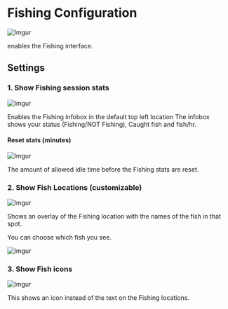 # Fishing Configuration
![Imgur](https://i.imgur.com/GEzrTRT.png)

enables the Fishing interface. 

## Settings

### 1. Show Fishing session stats

![Imgur](https://i.imgur.com/lrS4q9v.png)

Enables the Fishing infobox in the default top left location
The infobox shows your status (Fishing/NOT Fishing), Caught fish and fish/hr.

#### Reset stats (minutes)

![Imgur](https://i.imgur.com/Wj1p4zo.png)

The amount of allowed idle time before the Fishing stats are reset.

### 2. Show Fish Locations (customizable)

![Imgur](https://i.imgur.com/rh65jt7.png)

Shows an overlay of the Fishing location with the names of the fish in that spot.

You can choose which fish you see.

![Imgur](https://i.imgur.com/qWhB2cT.png)

### 3. Show Fish icons

![Imgur](https://i.imgur.com/4uEn0bb.png)

This shows an icon instead of the text on the Fishing locations.

